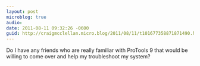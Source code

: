 ```yaml
---
layout: post
microblog: true
audio: 
date: 2011-08-11 09:32:26 -0600
guid: http://craigmcclellan.micro.blog/2011/08/11/t101677358871871490.html
---
```

Do I have any friends who are really familiar with ProTools 9 that would be willing to come over and help my troubleshoot my system?
